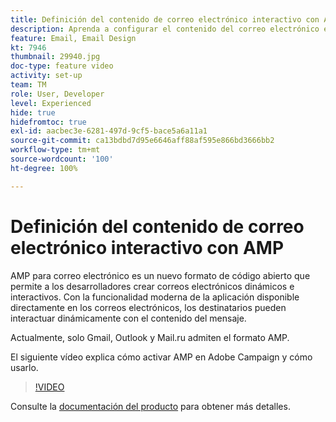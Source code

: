```yaml
---
title: Definición del contenido de correo electrónico interactivo con AMP
description: Aprenda a configurar el contenido del correo electrónico en formato AMP.
feature: Email, Email Design
kt: 7946
thumbnail: 29940.jpg
doc-type: feature video
activity: set-up
team: TM
role: User, Developer
level: Experienced
hide: true
hidefromtoc: true
exl-id: aacbec3e-6281-497d-9cf5-bace5a6a11a1
source-git-commit: ca13bdbd7d95e6646aff88af595e866bd3666bb2
workflow-type: tm+mt
source-wordcount: '100'
ht-degree: 100%

---
```


# Definición del contenido de correo electrónico interactivo con AMP

AMP para correo electrónico es un nuevo formato de código abierto que permite a los desarrolladores crear correos electrónicos dinámicos e interactivos. Con la funcionalidad moderna de la aplicación disponible directamente en los correos electrónicos, los destinatarios pueden interactuar dinámicamente con el contenido del mensaje.

Actualmente, solo Gmail, Outlook y Mail.ru admiten el formato AMP.

El siguiente vídeo explica cómo activar AMP en Adobe Campaign y cómo usarlo.

>[!VIDEO](https://video.tv.adobe.com/v/29940?quality=12&learn=on)

Consulte la [documentación del producto](https://experienceleague.adobe.com/docs/campaign-classic/using/sending-messages/sending-emails/defining-interactive-content.html?lang=es#about-amp-for-email) para obtener más detalles.
